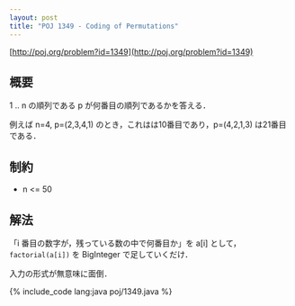 ```yaml
---
layout: post
title: "POJ 1349 - Coding of Permutations"
---
```

[http://poj.org/problem?id=1349](http://poj.org/problem?id=1349)

## 概要
1 .. n の順列である p が何番目の順列であるかを答える．

例えば n=4, p=(2,3,4,1) のとき，これはは10番目であり，p=(4,2,1,3) は21番目である．

## 制約
- n <= 50

## 解法
「i 番目の数字が，残っている数の中で何番目か」を a[i] として，`factorial(a[i])` を BigInteger で足していくだけ．

入力の形式が無意味に面倒．

{% include_code lang:java poj/1349.java %}
